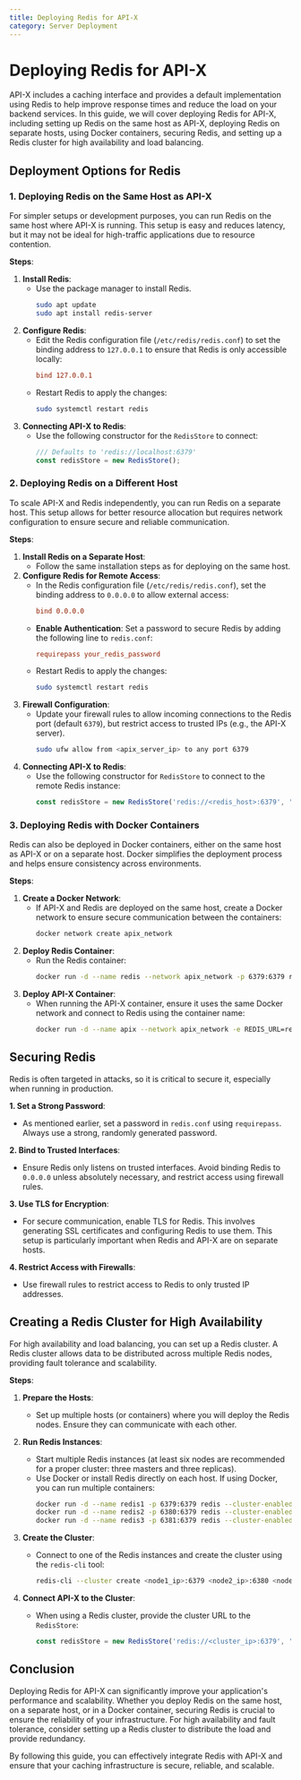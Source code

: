 ```yaml
---
title: Deploying Redis for API-X
category: Server Deployment
---
```

# Deploying Redis for API-X

API-X includes a caching interface and provides a default implementation using Redis to help improve response times and reduce the load on your backend services. In this guide, we will cover deploying Redis for API-X, including setting up Redis on the same host as API-X, deploying Redis on separate hosts, using Docker containers, securing Redis, and setting up a Redis cluster for high availability and load balancing.

## Deployment Options for Redis

### 1. Deploying Redis on the Same Host as API-X

For simpler setups or development purposes, you can run Redis on the same host where API-X is running. This setup is easy and reduces latency, but it may not be ideal for high-traffic applications due to resource contention.

**Steps**:
1. **Install Redis**:
   - Use the package manager to install Redis.
     ```sh
     sudo apt update
     sudo apt install redis-server
     ```
2. **Configure Redis**:
   - Edit the Redis configuration file (`/etc/redis/redis.conf`) to set the binding address to `127.0.0.1` to ensure that Redis is only accessible locally:
     ```conf
     bind 127.0.0.1
     ```
   - Restart Redis to apply the changes:
     ```sh
     sudo systemctl restart redis
     ```
3. **Connecting API-X to Redis**:
   - Use the following constructor for the `RedisStore` to connect:
     ```ts
     /// Defaults to 'redis://localhost:6379'
     const redisStore = new RedisStore();
     ```

### 2. Deploying Redis on a Different Host

To scale API-X and Redis independently, you can run Redis on a separate host. This setup allows for better resource allocation but requires network configuration to ensure secure and reliable communication.

**Steps**:
1. **Install Redis on a Separate Host**:
   - Follow the same installation steps as for deploying on the same host.
2. **Configure Redis for Remote Access**:
   - In the Redis configuration file (`/etc/redis/redis.conf`), set the binding address to `0.0.0.0` to allow external access:
     ```conf
     bind 0.0.0.0
     ```
   - **Enable Authentication**: Set a password to secure Redis by adding the following line to `redis.conf`:
     ```conf
     requirepass your_redis_password
     ```
   - Restart Redis to apply the changes:
     ```sh
     sudo systemctl restart redis
     ```
3. **Firewall Configuration**:
   - Update your firewall rules to allow incoming connections to the Redis port (default `6379`), but restrict access to trusted IPs (e.g., the API-X server).
     ```sh
     sudo ufw allow from <apix_server_ip> to any port 6379
     ```
4. **Connecting API-X to Redis**:
   - Use the following constructor for `RedisStore` to connect to the remote Redis instance:
     ```ts
     const redisStore = new RedisStore('redis://<redis_host>:6379', 'your_redis_password');
     ```

### 3. Deploying Redis with Docker Containers

Redis can also be deployed in Docker containers, either on the same host as API-X or on a separate host. Docker simplifies the deployment process and helps ensure consistency across environments.

**Steps**:
1. **Create a Docker Network**:
   - If API-X and Redis are deployed on the same host, create a Docker network to ensure secure communication between the containers:
     ```sh
     docker network create apix_network
     ```
2. **Deploy Redis Container**:
   - Run the Redis container:
     ```sh
     docker run -d --name redis --network apix_network -p 6379:6379 redis
     ```
3. **Deploy API-X Container**:
   - When running the API-X container, ensure it uses the same Docker network and connect to Redis using the container name:
     ```sh
     docker run -d --name apix --network apix_network -e REDIS_URL=redis://redis:6379 yourdockerhubusername/apix
     ```

## Securing Redis

Redis is often targeted in attacks, so it is critical to secure it, especially when running in production.

**1. Set a Strong Password**:
   - As mentioned earlier, set a password in `redis.conf` using `requirepass`. Always use a strong, randomly generated password.

**2. Bind to Trusted Interfaces**:
   - Ensure Redis only listens on trusted interfaces. Avoid binding Redis to `0.0.0.0` unless absolutely necessary, and restrict access using firewall rules.

**3. Use TLS for Encryption**:
   - For secure communication, enable TLS for Redis. This involves generating SSL certificates and configuring Redis to use them. This setup is particularly important when Redis and API-X are on separate hosts.

**4. Restrict Access with Firewalls**:
   - Use firewall rules to restrict access to Redis to only trusted IP addresses.

## Creating a Redis Cluster for High Availability

For high availability and load balancing, you can set up a Redis cluster. A Redis cluster allows data to be distributed across multiple Redis nodes, providing fault tolerance and scalability.

**Steps**:
1. **Prepare the Hosts**:
   - Set up multiple hosts (or containers) where you will deploy the Redis nodes. Ensure they can communicate with each other.

2. **Run Redis Instances**:
   - Start multiple Redis instances (at least six nodes are recommended for a proper cluster: three masters and three replicas).
   - Use Docker or install Redis directly on each host. If using Docker, you can run multiple containers:
     ```sh
     docker run -d --name redis1 -p 6379:6379 redis --cluster-enabled yes
     docker run -d --name redis2 -p 6380:6379 redis --cluster-enabled yes
     docker run -d --name redis3 -p 6381:6379 redis --cluster-enabled yes
     ```

3. **Create the Cluster**:
   - Connect to one of the Redis instances and create the cluster using the `redis-cli` tool:
     ```sh
     redis-cli --cluster create <node1_ip>:6379 <node2_ip>:6380 <node3_ip>:6381 --cluster-replicas 1
     ```

4. **Connect API-X to the Cluster**:
   - When using a Redis cluster, provide the cluster URL to the `RedisStore`:
     ```ts
     const redisStore = new RedisStore('redis://<cluster_ip>:6379', 'your_redis_password');
     ```

## Conclusion

Deploying Redis for API-X can significantly improve your application's performance and scalability. Whether you deploy Redis on the same host, on a separate host, or in a Docker container, securing Redis is crucial to ensure the reliability of your infrastructure. For high availability and fault tolerance, consider setting up a Redis cluster to distribute the load and provide redundancy.

By following this guide, you can effectively integrate Redis with API-X and ensure that your caching infrastructure is secure, reliable, and scalable.
